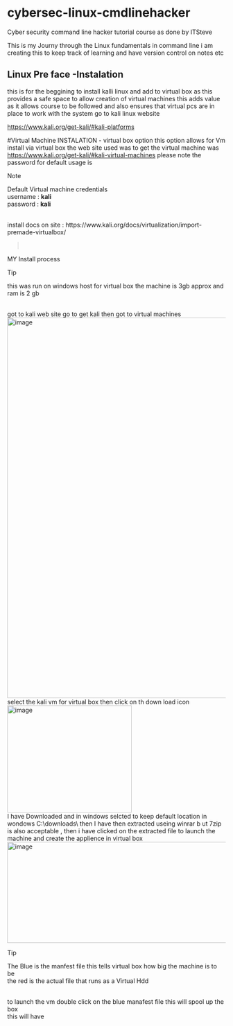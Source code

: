 # cybersec-linux-cmdlinehacker
Cyber security command line hacker tutorial course as done by ITSteve

This is my Journy through the Linux fundamentals in command line 
i am creating this to keep track of learning and have version control on notes etc 


## Linux Pre face -Instalation 
this is for the beggining to install kalli linux  and add to virtual box  as this provides a safe space to allow creation of virtual machines 
this adds value as it allows course to be followed and also ensures that virtual pcs are in place to work with the system 
go to kali linux website 

https://www.kali.org/get-kali/#kali-platforms

#Virtual Machine   INSTALATION  - virtual box  option
this option allows for Vm install via virtual box  the web site used was  to get the virtual machine was 
https://www.kali.org/get-kali/#kali-virtual-machines
please note the password  for default usage is 

>[!NOTE]
> Default Virtual machine credentials <br>
> username : **kali** <br>
>password : **kali** 
<br>
install docs on site : 
https://www.kali.org/docs/virtualization/import-premade-virtualbox/

><br>
MY Install process 
<br>
>[!TIP]
> this was run on windows host for virtual box
> the machine is 3gb approx and ram is 2 gb 
<br>
got to kali web site go to get kali  then got to virtual machines 
<br>
<img width="1519" height="878" alt="image" src="https://github.com/user-attachments/assets/d6326186-f57a-4644-9729-2389625a8a26" />
<br>
select the kali vm for virtual box then click on th down load icon 
<img width="287" height="247" alt="image" src="https://github.com/user-attachments/assets/b1f4eebf-0915-4234-a501-917e3abe0af1" />
<br>
I have Downloaded and in windows selcted to keep default location in wondows C:\downloads\
then I have  then extracted useing winrar b ut 7zip is also acceptable , then i have clicked on the extracted file to launch the machine and create the applience in virtual box
<img width="653" height="233" alt="image" src="https://github.com/user-attachments/assets/09a61722-73d6-40d6-9f91-d22efe779607" />
 
> [!TIP]
> The Blue is the manfest file this tells virtual box how big the machine is to be
> <br>
> the red is the actual file that runs as a Virtual Hdd 
<br>
to launch the vm double click on the blue manafest file  this will spool up the box
<br>
this will have 




